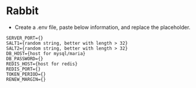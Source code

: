 # Rabbit
- Create a .env file, paste below information, and replace the placeholder. 
```properties
SERVER_PORT={}
SALT1={random string, better with length > 32}
SALT2={random string, better with length > 32}
DB_HOST={host for mysql/maria}
DB_PASSWORD={}
REDIS_HOST={host for redis}
REDIS_PORT={}
TOKEN_PERIOD={}
RENEW_MARGIN={}
```

